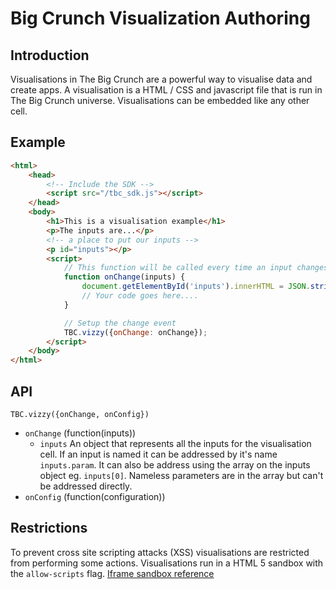 # Big Crunch Visualization Authoring

## Introduction

Visualisations in The Big Crunch are a powerful way to visualise data and create apps. A visualisation is a HTML / CSS and javascript file that is run in The Big Crunch universe. Visualisations can be embedded like any other cell.

## Example

```html
<html>
    <head>
        <!-- Include the SDK -->
        <script src="/tbc_sdk.js"></script>
    </head>
    <body>
        <h1>This is a visualisation example</h1>
        <p>The inputs are...</p>
        <!-- a place to put our inputs -->
        <p id="inputs"></p>
        <script>
            // This function will be called every time an input changes
            function onChange(inputs) {
                document.getElementById('inputs').innerHTML = JSON.stringify(inputs);
                // Your code goes here....
            }

            // Setup the change event
            TBC.vizzy({onChange: onChange});
        </script>
    </body>
</html>
```

## API

`TBC.vizzy({onChange, onConfig})`

* `onChange` (function(inputs))
  * `inputs` An object that represents all the inputs for the visualisation cell. If an input is named it can be addressed by it's name `inputs.param`. It can also be address using the array on the inputs object eg. `inputs[0]`. Nameless parameters are in the array but can't be addressed directly.
* `onConfig` (function(configuration))

## Restrictions

To prevent cross site scripting attacks (XSS) visualisations are restricted from performing some actions. Visualisations run in a HTML 5 sandbox with the `allow-scripts` flag. [Iframe sandbox reference](https://www.w3schools.com/tags/att_iframe_sandbox.asp)
